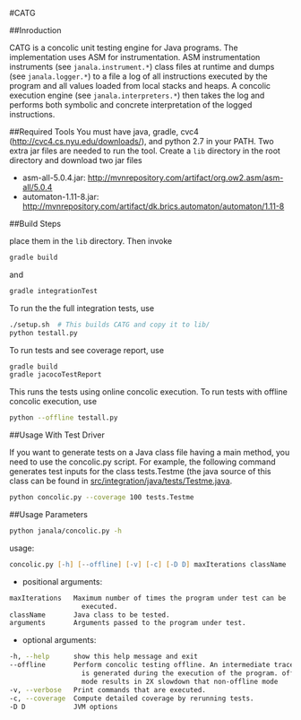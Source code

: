 #CATG

##Inroduction

CATG is a concolic unit testing engine for Java programs.  The implementation uses ASM for instrumentation.
ASM instrumentation instruments (see `janala.instrument.*`) class files at runtime and dumps (see `janala.logger.*`)
to a file a log of all instructions executed by the program and all values loaded from local stacks and heaps.
A concolic execution engine (see `janala.interpreters.*`) then takes the log and performs both symbolic and
concrete interpretation of the logged instructions.


##Required Tools
You must have java, gradle, cvc4 (http://cvc4.cs.nyu.edu/downloads/), and python 2.7 in your PATH. Two extra jar files are needed to run the tool. Create a `lib` directory in the root directory and download two jar files   

 * asm-all-5.0.4.jar: http://mvnrepository.com/artifact/org.ow2.asm/asm-all/5.0.4
 * automaton-1.11-8.jar: http://mvnrepository.com/artifact/dk.brics.automaton/automaton/1.11-8


##Build Steps

place them in the `lib` directory. Then invoke

```zsh
gradle build
```

and

```zsh
gradle integrationTest
```

To run the the full integration tests, use

```zsh
./setup.sh  # This builds CATG and copy it to lib/
python testall.py
```

To run tests and see coverage report, use

```zsh
gradle build
gradle jacocoTestReport
```

This runs the tests using online concolic execution.  To run tests with offline concolic execution, use

```zsh
python --offline testall.py
```

##Usage With Test Driver

If you want to generate tests on a Java class file having a main method, you need to use the concolic.py script.  For example, the following command generates test inputs for the class tests.Testme (the java source of this class can be found in [src/integration/java/tests/Testme.java](src/integration/java/tests/Testme.java).

```zsh
python concolic.py --coverage 100 tests.Testme
```


##Usage Parameters

```zsh
python janala/concolic.py -h
```

usage:

```zsh
concolic.py [-h] [--offline] [-v] [-c] [-D D] maxIterations className [arguments [arguments ...]]
```

- positional arguments:

```zsh
maxIterations   Maximum number of times the program under test can be
                  executed.
className       Java class to be tested.
arguments       Arguments passed to the program under test.
```

- optional arguments:

```zsh
-h, --help      show this help message and exit
--offline       Perform concolic testing offline. An intermediate trace file
                  is generated during the execution of the program. offilne
                  mode results in 2X slowdown that non-offline mode
-v, --verbose   Print commands that are executed.
-c, --coverage  Compute detailed coverage by rerunning tests.
-D D            JVM options
```
